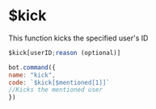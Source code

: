 # $kick

This function kicks the specified user's ID

```javascript
$kick[userID;reason (optional)]
```

```javascript
bot.command({
name: "kick", 
code: `$kick[$mentioned[1]]`
//Kicks the mentioned user
})
```

